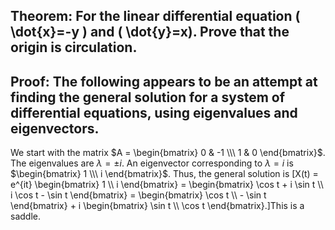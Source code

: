 ## Theorem: For the linear differential equation \( \dot{x}=-y \) and \( \dot{y}=x). Prove that the origin is circulation.


## Proof: The following appears to be an attempt at finding the general solution for a system of differential equations, using eigenvalues and eigenvectors.
We start with the matrix $A = \begin{bmatrix} 0 & -1 \\\ 1 & 0 \end{bmatrix}$.  The eigenvalues are $\lambda = \pm i$.  An eigenvector corresponding to $\lambda = i$ is $\begin{bmatrix} 1 \\\ i \end{bmatrix}$.
Thus, the general solution is
\[X(t) = e^{it} \begin{bmatrix} 1 \\\ i \end{bmatrix} = \begin{bmatrix} \cos t + i \sin t \\\ i \cos t - \sin t \end{bmatrix} = \begin{bmatrix} \cos t \\\ - \sin t \end{bmatrix} + i \begin{bmatrix} \sin t \\\ \cos t \end{bmatrix}.\]This is a saddle.